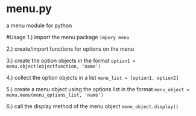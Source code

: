 # menu.py
a menu module for python


#Usage
1.) import the menu package `impory menu`

2.) create/import functions for options on the menu

3.) create the option objects in the format `option1 = menu.object(objectfunction, 'name')`

4.) collect the option objects in a list `menu_list = [option1, option2]`

5.) create a menu object using the options list in the format `menu_object = menu.menu(menu_options_list, 'name')`

6.) call the display method of the menu object `menu_object.display()`


